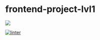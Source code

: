 # frontend-project-lvl1

<a href="https://codeclimate.com/github/oromaniko/frontend-project-lvl1/maintainability"><img src="https://api.codeclimate.com/v1/badges/d5b534b48181d8cd5f6a/maintainability" /></a>

[![linter](https://github.com/oromaniko/frontend-project-lvl1/actions/workflows/run-linter.yml/badge.svg)](https://github.com/oromaniko/frontend-project-lvl1/actions/workflows/run-linter.yml)

